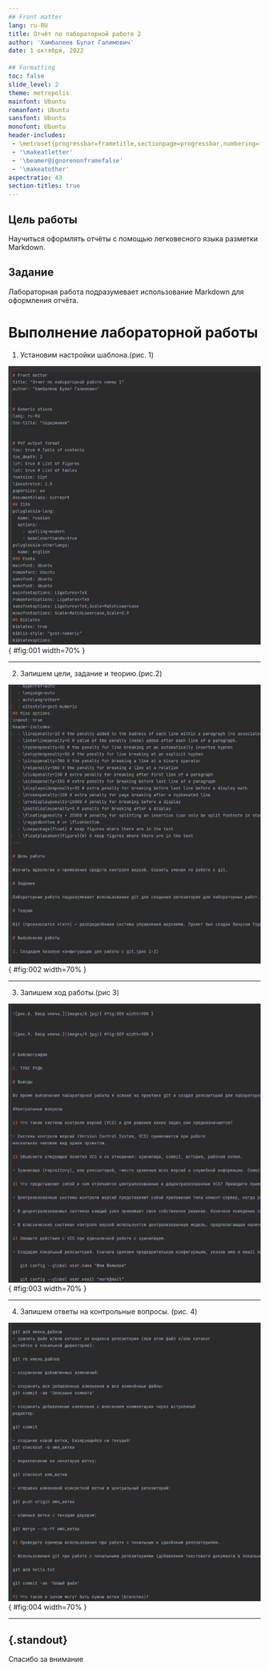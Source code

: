 ```yaml
---
## Front matter
lang: ru-RU
title: Отчёт по лабораторной работе 2
author: 'Хамбалеев Булат Галимович'
date: 1 октября, 2022

## Formatting
toc: false
slide_level: 2
theme: metropolis
mainfont: Ubuntu
romanfont: Ubuntu
sansfont: Ubuntu
monofont: Ubuntu
header-includes: 
 - \metroset{progressbar=frametitle,sectionpage=progressbar,numbering=fraction}
 - '\makeatletter'
 - '\beamer@ignorenonframefalse'
 - '\makeatother'
aspectratio: 43
section-titles: true
---
```


## Цель работы

Научиться оформлять отчёты с помощью легковесного языка разметки Markdown.

## Задание

Лабораторная работа подразумевает использование Markdown для оформления отчёта.

# Выполнение лабораторной работы

1. Установим настройки шаблона.(рис. 1)

![рис.1. Настройки шаблона.](images/1.jpg){ #fig:001 width=70% }

---

2. Запишем цели, задание и теорию.(рис.2)

![рис.2. Цель, задание и теория работы.](images/2.jpg){ #fig:002 width=70% }

---

3. Запишем ход работы.(рис 3)

![рис.3. Ход работы.](images/3.jpg){ #fig:003 width=70% }

---

4. Запишем ответы на контрольные вопросы. (рис. 4)

![рис.4. Контрольные вопросы.](images/4.jpg){ #fig:004 width=70% }

---


## {.standout}

Спасибо за внимание

